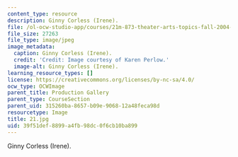 ```yaml
---
content_type: resource
description: Ginny Corless (Irene).
file: /ol-ocw-studio-app/courses/21m-873-theater-arts-topics-fall-2004-january-iap-2005/39f51def8899a4fb98dc0f6cb10ba899_21.jpg
file_size: 27263
file_type: image/jpeg
image_metadata:
  caption: Ginny Corless (Irene).
  credit: 'Credit: Image courtesy of Karen Perlow.'
  image-alt: Ginny Corless (Irene).
learning_resource_types: []
license: https://creativecommons.org/licenses/by-nc-sa/4.0/
ocw_type: OCWImage
parent_title: Production Gallery
parent_type: CourseSection
parent_uid: 315260ba-8657-b09e-9068-12a48feca98d
resourcetype: Image
title: 21.jpg
uid: 39f51def-8899-a4fb-98dc-0f6cb10ba899
---
```

Ginny Corless (Irene).